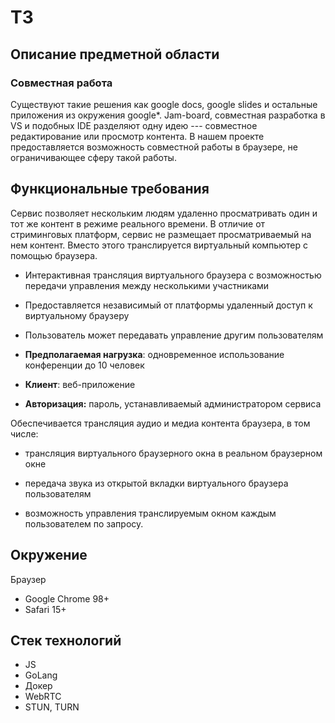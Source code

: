 # ТЗ

## Описание предметной области

### Совместная работа

Существуют такие решения как google docs, google slides и остальные приложения из окружения google*. Jam-board, совместная разработка в VS и подобных IDE разделяют одну идею --- совместное редактирование или просмотр контента.
В нашем проекте предоставляется возможность совместной работы в браузере, не ограничивающее сферу такой работы.

## Функциональные требования

Сервис позволяет нескольким людям удаленно просматривать один и тот же контент в режиме реального времени.
В отличие от стриминговых платформ, сервис не размещает просматриваемый на нем контент. Вместо этого транслируется виртуальный компьютер с помощью браузера.

- Интерактивная трансляция виртуального браузера с возможностью передачи управления между несколькими участниками
  
- Предоставляется независимый от платформы удаленный доступ к виртуальному браузеру
  
- Пользователь может передавать управление другим пользователям
  
- **Предполагаемая нагрузка**: одновременное использование конференции до 10 человек
  
- **Клиент**: веб-приложение
  
- **Авторизация:** пароль, устанавливаемый администратором сервиса
  

Обеспечивается трансляция аудио и медиа контента браузера, в том числе:
  
- трансляция виртуального браузерного окна в реальном браузерном окне
  
- передача звука из открытой вкладки виртуального браузера пользователям
  
- возможность управления транслируемым окном каждым пользователем по запросу.
  

## Окружение

Браузер

- Google Chrome 98+
- Safari 15+

## Стек технологий

- JS
- GoLang
- Докер
- WebRTC
- STUN, TURN
